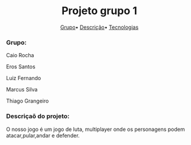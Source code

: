 
<h1 align="center">Projeto grupo 1</h1>

<p align="center">
 <a text-decoration= "none" href="#grupo">Grupo</a>•
 <a href="#descricao">Descrição</a>•
 <a href="#tecnologias">Tecnologias</a>

</p>
  <h3 id="grupo">Grupo:</h2>
  <p>Caio Rocha<p>
  <p>Eros Santos<p>
  <p>Luiz Fernando</p>
  <p>Marcus Silva</p>
  <p>Thiago Grangeiro</p>
  
  <h3 id="descricao">Descriçaõ do projeto:</h3>
  <p>O nosso jogo é um jogo de luta, multiplayer onde os personagens podem atacar,pular,andar e defender.  </p>
